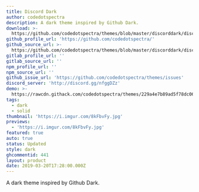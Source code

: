 ```yaml
---
title: Discord Dark
author: codedotspectra
description: A dark theme inspired by Github Dark.
download: >-
  https://github.com/codedotspectra/themes/blob/master/discorddark/discorddark.theme.css
github_profile_url: 'https://github.com/codedotspectra/'
github_source_url: >-
  https://github.com/codedotspectra/themes/blob/master/discorddark/discorddark.theme.css
gitlab_profile_url: ''
gitlab_source_url: ''
npm_profile_url: ''
npm_source_url: ''
github_issue_url: 'https://github.com/codedotspectra/themes/issues'
discord_server: 'http://discord.gg/nfggDZz'
demo: >-
  https://rawcdn.githack.com/codedotspectra/themes/229a4e7b89ad5f78dc068f49268b6396cfe67e64/discorddark/discorddark.theme.css
tags:
  - dark
  - solid
thumbnail: 'https://i.imgur.com/8kFbvFy.jpg'
previews:
  - 'https://i.imgur.com/8kFbvFy.jpg'
featured: true
auto: true
status: Updated
style: dark
ghcommentid: 441
layout: product
date: 2019-03-20T17:28:00.000Z
---
```

A dark theme inspired by Github Dark.
